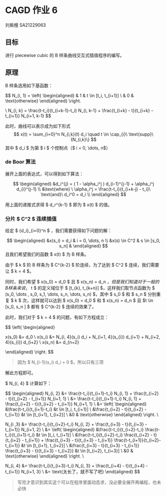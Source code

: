 # CAGD 作业 6

刘紫檀 SA21229063

## 目标

进行 piecewise cubic 的 B 样条曲线交互式插值程序的编写。

## 原理

B 样条选用如下基函数：

$$
N_{i, 1} = \left\{ 
\begin{aligned}
& 1 & t \in [t_i, t_{i+1}] \\
& 0 & \text{otherwise}
\end{aligned}
\right.

\\
N_{i, k} = \frac{t-t_i}{t_{i+k-1}-t_i} N_{i, k-1} + \frac{t_{i+k} - t}{t_{i+k} - t_{i+1}} N_{i+1, k-1}
$$

此时，曲线可以表示成为如下形式
$$
x(t) = \sum_{i=0}^n N_{i,k}(t) d_i \quad t \in \cap_{i}\ \text{supp}\{N_{i,k}\}
$$
其中 $ d_i $ 为第 $ i $ 个控制点（$ i = 0, \dots, n$）

### de Boor 算法

展开上面的表达式，可以得到如下算法：

$$
\begin{aligned}
&d_i^{j} = ( 1 - \alpha_i^j ) d_{i-1}^{j-1} + \alpha_i^j d_{i}^{j-1} \\
&\text{where} \ \alpha_i^j = \frac{t-t_i}{t_{i+k-j} - t_i}\ \text{and}\ d_i^0 = d_i \\
\end{aligned}
$$

用上面的递推式求得 $ d_r^{k-1} $ 即为 $ x(t) $ 的值。

### 分片 $ C^2 $ 连续插值

给定 $ \{d_i\}_{i=0}^n $ ，我们需要获得如下问题的解：

$$
\begin{aligned}
&x(s_i) = d_i & i = 0, \dots, n \\
&x(s) \in C^2 & s \in [s_0, s_n]
&
\end{aligned}
$$
且我们希望我们的函数 $ x(t) $ 为 B 样条。

由于 $ k $ 阶 B 样条为 $ C^{k-2} $ 阶连续，为了达到 $ C^2 $ 连续，我们需要让 $ k = 4 $。

同时，我们希望 $ x(s_0) = d_0 $ 且 $ x(s_n) = d_n $，但是我们知道对于一般的 B 样条来说，$ t $ 的定义域位于 $ [t_{k}, t_{k+n}] $，这样我们取节点函数为 $ (s_0, \dots , s_0, s_1, \dots, s_n, \dots, s_n) $，其中 $ s_0 $ 和 $ s_n $ 分别重复 $ k $ 次，这样就可以达到 $ x(s_0) = d_0 $ 和 $ x(s_n) = d_n $ 且 $t \in [s_0, s_n ] $ 都有 $ C^{k-2} $ 连续的效果了。

此时，我们对于 $ k = 4 $ 的问题，有如下方程成立：

$$
\left\{
\begin{aligned}

x(s_0) &= d_0 \\
x(s_i) &= N_{i, 4}(s_i) d_i + N_{i+1, 4}(s_{i}) d_{i+1} + N_{i+2, 4}(s_{i}) d_{i+2} \\
x(s_n) &= d_{n+2}

\end{aligned}
\right.
$$
> 因为 $ N_{i-1}(s_i) d_i = 0 $，所以只有三项

解此方程即可。

$ N_{i, 4} $ 计算如下：

$$
\begin{aligned}
N_{i, 2} &= \frac{t-t_i}{t_{i+1}-t_i} N_{i, 1} + \frac{t_{i+2} - t}{t_{i+2} - t_{i+1}} N_{i+1, 1} \\
&= \frac{t-t_i}{t_{i+1}-t_i} N_{i, 1} + \frac{t_{i+2} - t}{t_{i+2} - t_{i+1}} N_{i+1, 1} \\
&= \left\{
\begin{aligned}
&\frac{t-t_i}{t_{i+1}-t_i} &t \in [t_i, t_{i+1}] \\
&\frac{t_{i+2} - t}{t_{i+2} - t_{i+1}} &t \in [t_{i+1}, t_{i+2}] \\
&0 & \text{otherwise}
\end{aligned}
\right.
\\

N_{i ,3} &= \frac{t-t_i}{t_{i+2}-t_i} N_{i, 2} + \frac{t_{i+3} - t}{t_{i+3} - t_{i+1}} N_{i+1, 2} \\
&= \left\{
\begin{aligned}
&\frac{t-t_i}{t_{i+2}-t_i} \frac{t-t_i}{t_{i+1}-t_i} &t \in [t_i, t_{i+1}] \\
&\frac{t-t_i}{t_{i+2}-t_i} \frac{t_{i+2} - t}{t_{i+2} - t_{i+1}} + \frac{t_{i+3} - t}{t_{i+3} - t_{i+1}} \frac{t-t_{i+1}}{t_{i+2}-t_{i+1}} &t \in [t_{i+1}, t_{i+2}] \\
&\frac{t_{i+3} - t}{t_{i+3} - t_{i+1}} \frac{t_{i+3} - t}{t_{i+3} - t_{i+2}} &t \in [t_{i+2}, t_{i+3}] \\
&0 & \text{otherwise}
\end{aligned}
\right.
\\

N_{i, 4} &= \frac{t-t_i}{t_{i+3}-t_i} N_{i, 3} + \frac{t_{i+4} - t}{t_{i+4} - t_{i+1}} N_{i+1, 3} \\
&= \text{太长了，就不写了吧}
\end{aligned}
$$

> 写完才意识到其实这个可以在程序里面动态求，没必要全展开再编程，也未必快

